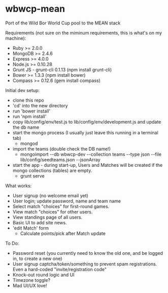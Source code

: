 wbwcp-mean
==========

Port of the Wild Bor World Cup pool to the MEAN stack


Requirements (not sure on the miminum requirements, this is what's on my machine):

* Ruby >= 2.0.0
* MongoDB >= 2.4.6
* Express >= 4.0.0
* Node.js >= 0.10.28
* Grunt JS - grunt-cli 0.1.13 (npm install grunt-cli)
* Bower >= 1.3.3 (npm install bower)
* Compass >= 0.12.6 (gem install compass)


Initial dev setup:
* clone this repo
* 'cd' into the new directory
* run 'bower install'
* run 'npm install'
* copy lib/config/env/test.js to lib/config/env/development.js and update the db name
* start the mongo process (I usually just leave this running in a terminal tab)
  * mongod
* import the teams (double check the DB name!)
  * mongoimport --db wbwcp-dev --collection teams --type json --file lib/config/seedteams.json --jsonArray
* start the app - during start-up, Users and Matches will be created if the mongo collections (tables) are empty.
  * grunt serve

What works:
* User signup (no welcome email yet)
* User login; update password, name and team name
* Select match "choices" for first-round games.
* View match "choices" for other users.
* View standings page of all users.
* Basic UI to add site news.
* 'edit Match' form
  * Calculate points/pick after Match update

To Do:
* Password reset (you currently need to know the old one, and be logged in, to create a new one)
* User signup captcha/token/something to prevent spam registrations. Even a hard-coded "invite/registration code"
* Knock-out round logic and UI
* Timezone toggle?
* Mad UI/UX love!
 
